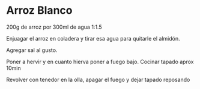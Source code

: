 # Arroz Blanco

200g de arroz por 300ml de agua 1:1.5

Enjuagar el arroz en coladera y tirar esa agua para quitarle el almidón.

Agregar sal al gusto. 

Poner a hervir y en cuanto hierva poner a fuego bajo. Cocinar tapado aprox 10min

Revolver con tenedor en la olla, apagar el fuego y dejar tapado reposando



